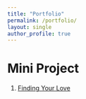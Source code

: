 ```yaml
---
title: "Portfolio"
permalink: /portfolio/
layout: single
author_profile: true
---
```


# Mini Project

1. [Finding Your Love](https://jiyoun-yoo.github.io/project/finding-your-love/)
